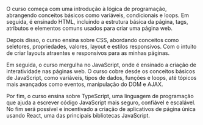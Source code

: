 O curso começa com uma introdução à lógica de programação, abrangendo conceitos básicos como variáveis, condicionais e loops. Em seguida, é ensinado HTML, incluindo a estrutura básica da página, tags, atributos e elementos comuns usados para criar uma página web.

Depois disso, o curso ensina sobre CSS, abordando conceitos como seletores, propriedades, valores, layout e estilos responsivos. Com o intuito de criar layouts atraentes e responsivos para as minhas páginas.

Em seguida, o curso mergulha no JavaScript, onde é ensinado a criação de interatividade nas páginas web. O curso cobre desde os conceitos básicos de JavaScript, como variáveis, tipos de dados, funções e loops, até tópicos mais avançados como eventos, manipulação do DOM e AJAX.

Por fim, o curso ensina sobre TypeScript, uma linguagem de programação que ajuda a escrever código JavaScript mais seguro, confiável e escalável. No fim será possível e incentivado a criação de aplicativos de página única usando React, uma das principais bibliotecas JavaScript.
